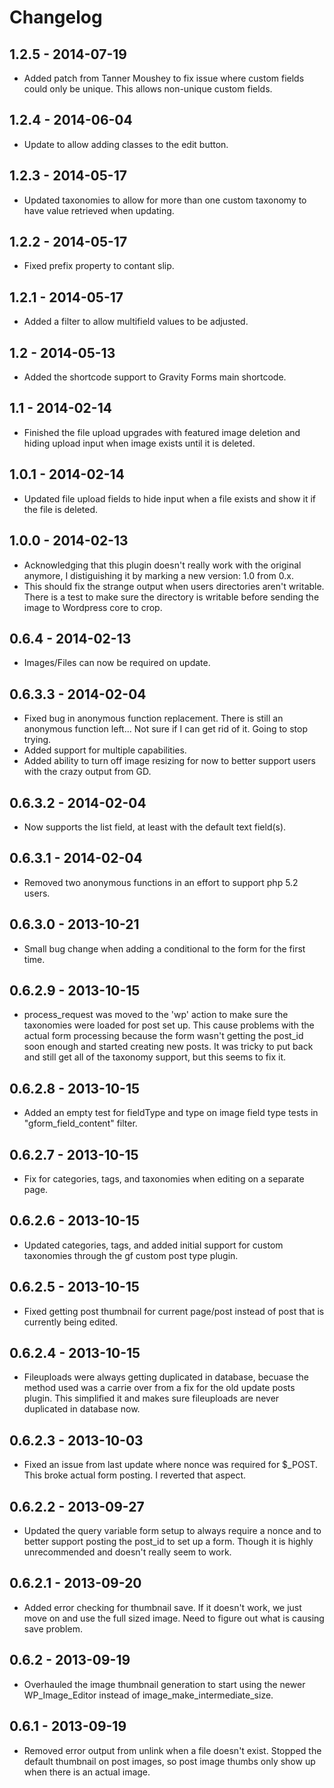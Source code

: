 # Changelog

## 1.2.5 - 2014-07-19

- Added patch from Tanner Moushey to fix issue where custom fields could only be unique. This allows non-unique custom fields.

## 1.2.4 - 2014-06-04

- Update to allow adding classes to the edit button.

## 1.2.3 - 2014-05-17

- Updated taxonomies to allow for more than one custom taxonomy to have value retrieved when updating.

## 1.2.2 - 2014-05-17

- Fixed prefix property to contant slip.

## 1.2.1 - 2014-05-17

- Added a filter to allow multifield values to be adjusted.

## 1.2 - 2014-05-13

- Added the shortcode support to Gravity Forms main shortcode.

## 1.1 - 2014-02-14

- Finished the file upload upgrades with featured image deletion and hiding upload input when image exists until it is deleted.

## 1.0.1 - 2014-02-14

- Updated file upload fields to hide input when a file exists and show it if the file is deleted.

## 1.0.0 - 2014-02-13

- Acknowledging that this plugin doesn't really work with the original anymore, I distiguishing it by marking a new version: 1.0 from 0.x.
- This should fix the strange output when users directories aren't writable. There is a test to make sure the directory is writable before sending the image to Wordpress core to crop.

## 0.6.4 - 2014-02-13

- Images/Files can now be required on update.

## 0.6.3.3 - 2014-02-04

- Fixed bug in anonymous function replacement. There is still an anonymous function left... Not sure if I can get rid of it. Going to stop trying.
- Added support for multiple capabilities.
- Added ability to turn off image resizing for now to better support users with the crazy output from GD.

## 0.6.3.2 - 2014-02-04

- Now supports the list field, at least with the default text field(s).

## 0.6.3.1 - 2014-02-04

- Removed two anonymous functions in an effort to support php 5.2 users.

## 0.6.3.0 - 2013-10-21

- Small bug change when adding a conditional to the form for the first time.

## 0.6.2.9 - 2013-10-15

- process_request was moved to the 'wp' action to make sure the taxonomies were loaded for post set up. This cause problems with the actual form processing because the form wasn't getting the post_id soon enough and started creating new posts. It was tricky to put back and still get all of the taxonomy support, but this seems to fix it.

## 0.6.2.8 - 2013-10-15

- Added an empty test for fieldType and type on image field type tests in "gform_field_content" filter.

## 0.6.2.7 - 2013-10-15

- Fix for categories, tags, and taxonomies when editing on a separate page.

## 0.6.2.6 - 2013-10-15

- Updated categories, tags, and added initial support for custom taxonomies through the gf custom post type plugin.

## 0.6.2.5 - 2013-10-15

- Fixed getting post thumbnail for current page/post instead of post that is currently being edited.

## 0.6.2.4 - 2013-10-15

- Fileuploads were always getting duplicated in database, becuase the method used was a carrie over from a fix for the old update posts plugin. This simplified it and makes sure fileuploads are never duplicated in database now.

## 0.6.2.3 - 2013-10-03

- Fixed an issue from last update where nonce was required for $_POST. This broke actual form posting. I reverted that aspect.

## 0.6.2.2 - 2013-09-27

- Updated the query variable form setup to always require a nonce and to better support posting the post_id to set up a form. Though it is highly unrecommended and doesn't really seem to work.

## 0.6.2.1 - 2013-09-20

- Added error checking for thumbnail save. If it doesn't work, we just move on and use the full sized image. Need to figure out what is causing save problem.

## 0.6.2 - 2013-09-19

- Overhauled the image thumbnail generation to start using the newer WP_Image_Editor instead of image_make_intermediate_size.

## 0.6.1 - 2013-09-19

- Removed error output from unlink when a file doesn't exist. Stopped the default thumbnail on post images, so post image thumbs only show up when there is an actual image.